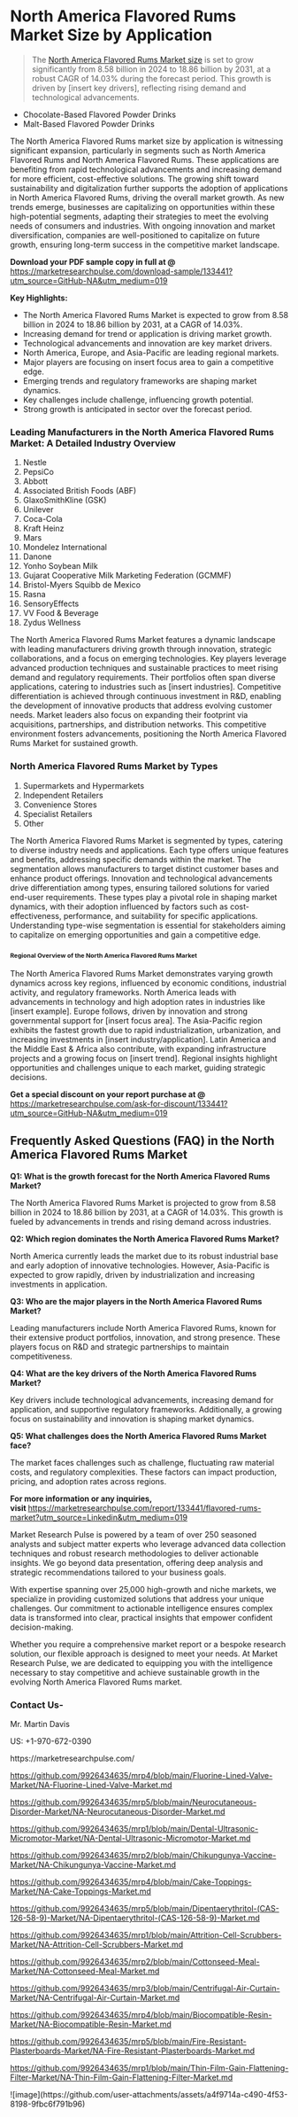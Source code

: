 <h1>North America Flavored Rums Market&nbsp;Size by Application</h1><blockquote><p>The <a href="https://marketresearchpulse.com/download-sample/133441?utm_source=GitHub-NA&amp;utm_medium=019">North America Flavored Rums Market size</a> is set to grow significantly from 8.58 billion in 2024 to 18.86 billion by 2031, at a robust CAGR of 14.03% during the forecast period. This growth is driven by [insert key drivers], reflecting rising demand and technological advancements.</p></blockquote><ul><li>Chocolate-Based Flavored Powder Drinks <li> Malt-Based Flavored Powder Drinks</li></ul><p>The North America Flavored Rums market size by application is witnessing significant expansion, particularly in segments such as North America Flavored Rums and North America Flavored Rums. These applications are benefiting from rapid technological advancements and increasing demand for more efficient, cost-effective solutions. The growing shift toward sustainability and digitalization further supports the adoption of applications in North America Flavored Rums, driving the overall market growth. As new trends emerge, businesses are capitalizing on opportunities within these high-potential segments, adapting their strategies to meet the evolving needs of consumers and industries. With ongoing innovation and market diversification, companies are well-positioned to capitalize on future growth, ensuring long-term success in the competitive market landscape.</p><p><strong>Download your PDF sample copy in full at @ </strong><a href="https://marketresearchpulse.com/download-sample/133441?utm_source=GitHub-NA&amp;utm_medium=019">https://marketresearchpulse.com/download-sample/133441?utm_source=GitHub-NA&amp;utm_medium=019</a></p><p><strong>Key Highlights: </strong></p><ul><li>The North America Flavored Rums Market is expected to grow from 8.58 billion in 2024 to 18.86 billion by 2031, at a CAGR of 14.03%.</li><li>Increasing demand for trend or application is driving market growth.</li><li>Technological advancements and innovation are key market drivers.</li><li>North America, Europe, and Asia-Pacific are leading regional markets.</li><li>Major players are focusing on insert focus area to gain a competitive edge.</li><li>Emerging trends and regulatory frameworks are shaping market dynamics.</li><li>Key challenges include challenge, influencing growth potential.</li><li>Strong growth is anticipated in sector over the forecast period.</li></ul><h3>Leading Manufacturers in the North America Flavored Rums Market: A Detailed Industry Overview</h3><ol><li>Nestle</li><li>PepsiCo</li><li>Abbott</li><li>Associated British Foods (ABF)</li><li>GlaxoSmithKline (GSK)</li><li>Unilever</li><li>Coca-Cola</li><li>Kraft Heinz</li><li>Mars</li><li>Mondelez International</li><li>Danone</li><li>Yonho Soybean Milk</li><li>Gujarat Cooperative Milk Marketing Federation (GCMMF)</li><li>Bristol-Myers Squibb de Mexico</li><li>Rasna</li><li>SensoryEffects</li><li>VV Food & Beverage</li><li>Zydus Wellness</li></ol><div class="flex max-w-full flex-col flex-grow"><div class="min-h-8 text-message flex w-full flex-col items-end gap-2 whitespace-normal break-words [.text-message+&amp;]:mt-5" dir="auto" data-message-author-role="assistant" data-message-id="fd8432e4-4910-450d-b182-61b7bfb0a01f" data-message-model-slug="gpt-4o"><div class="flex w-full flex-col gap-1 empty:hidden first:pt-[3px]"><div class="markdown prose w-full break-words dark:prose-invert light"><p>The North America Flavored Rums Market features a dynamic landscape with leading manufacturers driving growth through innovation, strategic collaborations, and a focus on emerging technologies. Key players leverage advanced production techniques and sustainable practices to meet rising demand and regulatory requirements. Their portfolios often span diverse applications, catering to industries such as [insert industries]. Competitive differentiation is achieved through continuous investment in R&amp;D, enabling the development of innovative products that address evolving customer needs. Market leaders also focus on expanding their footprint via acquisitions, partnerships, and distribution networks. This competitive environment fosters advancements, positioning the North America Flavored Rums Market for sustained growth.</p></div></div></div></div><h3>North America Flavored Rums Market by Types</h3><ol><li>Supermarkets and Hypermarkets <li> Independent Retailers <li> Convenience Stores <li> Specialist Retailers <li> Other</li></ol><div class="flex max-w-full flex-col flex-grow"><div class="min-h-8 text-message flex w-full flex-col items-end gap-2 whitespace-normal break-words [.text-message+&amp;]:mt-5" dir="auto" data-message-author-role="assistant" data-message-id="084470be-0bb7-4664-bddf-5156b4f41249" data-message-model-slug="gpt-4o-mini"><div class="flex w-full flex-col gap-1 empty:hidden first:pt-[3px]"><div class="markdown prose w-full break-words dark:prose-invert light"><p>The North America Flavored Rums Market is segmented by types, catering to diverse industry needs and applications. Each type offers unique features and benefits, addressing specific demands within the market. The segmentation allows manufacturers to target distinct customer bases and enhance product offerings. Innovation and technological advancements drive differentiation among types, ensuring tailored solutions for varied end-user requirements. These types play a pivotal role in shaping market dynamics, with their adoption influenced by factors such as cost-effectiveness, performance, and suitability for specific applications. Understanding type-wise segmentation is essential for stakeholders aiming to capitalize on emerging opportunities and gain a competitive edge.</p></div></div></div></div><h3><span style="font-size: 11px;">Regional Overview of the North America Flavored Rums Market</span></h3><div class="flex max-w-full flex-col flex-grow"><div class="min-h-8 text-message flex w-full flex-col items-end gap-2 whitespace-normal break-words [.text-message+&amp;]:mt-5" dir="auto" data-message-author-role="assistant" data-message-id="e9038762-ce64-4e30-91c9-9bd413514231" data-message-model-slug="gpt-4o-mini"><div class="flex w-full flex-col gap-1 empty:hidden first:pt-[3px]"><div class="markdown prose w-full break-words dark:prose-invert light"><p>The North America Flavored Rums Market demonstrates varying growth dynamics across key regions, influenced by economic conditions, industrial activity, and regulatory frameworks. North America leads with advancements in technology and high adoption rates in industries like [insert example]. Europe follows, driven by innovation and strong governmental support for [insert focus area]. The Asia-Pacific region exhibits the fastest growth due to rapid industrialization, urbanization, and increasing investments in [insert industry/application]. Latin America and the Middle East &amp; Africa also contribute, with expanding infrastructure projects and a growing focus on [insert trend]. Regional insights highlight opportunities and challenges unique to each market, guiding strategic decisions.</p></div></div></div></div><p><strong>Get a special discount on your report purchase at @ </strong><a href="https://marketresearchpulse.com/ask-for-discount/133441?utm_source=GitHub-NA&amp;utm_medium=019">https://marketresearchpulse.com/ask-for-discount/133441?utm_source=GitHub-NA&amp;utm_medium=019</a></p><h2>Frequently Asked Questions (FAQ) in the North America Flavored Rums Market</h2><p><strong>Q1: What is the growth forecast for the North America Flavored Rums Market?</strong></p><p>The North America Flavored Rums Market is projected to grow from 8.58 billion in 2024 to 18.86 billion by 2031, at a CAGR of 14.03%. This growth is fueled by advancements in trends and rising demand across industries.</p><p><strong>Q2: Which region dominates the North America Flavored Rums Market?</strong></p><p>North America currently leads the market due to its robust industrial base and early adoption of innovative technologies. However, Asia-Pacific is expected to grow rapidly, driven by industrialization and increasing investments in application.</p><p><strong>Q3: Who are the major players in the North America Flavored Rums Market?</strong></p><p>Leading manufacturers include North America Flavored Rums, known for their extensive product portfolios, innovation, and strong presence. These players focus on R&amp;D and strategic partnerships to maintain competitiveness.</p><p><strong>Q4: What are the key drivers of the North America Flavored Rums Market?</strong></p><p>Key drivers include technological advancements, increasing demand for application, and supportive regulatory frameworks. Additionally, a growing focus on sustainability and innovation is shaping market dynamics.</p><p><strong>Q5: What challenges does the North America Flavored Rums Market face?</strong></p><p>The market faces challenges such as challenge, fluctuating raw material costs, and regulatory complexities. These factors can impact production, pricing, and adoption rates across regions.</p><p><strong>For more information or any inquiries, visit&nbsp;</strong><a href="https://marketresearchpulse.com/report/133441/flavored-rums-market?utm_source=Linkedin&utm_medium=019">https://marketresearchpulse.com/report/133441/flavored-rums-market?utm_source=Linkedin&utm_medium=019</a></p><p>Market Research Pulse is powered by a team of over 250 seasoned analysts and subject matter experts who leverage advanced data collection techniques and robust research methodologies to deliver actionable insights. We go beyond data presentation, offering deep analysis and strategic recommendations tailored to your business goals.</p><p>With expertise spanning over 25,000 high-growth and niche markets, we specialize in providing customized solutions that address your unique challenges. Our commitment to actionable intelligence ensures complex data is transformed into clear, practical insights that empower confident decision-making.</p><p>Whether you require a comprehensive market report or a bespoke research solution, our flexible approach is designed to meet your needs. At Market Research Pulse, we are dedicated to equipping you with the intelligence necessary to stay competitive and achieve sustainable growth in the evolving North America Flavored Rums market.</p><h3><strong>Contact Us-</strong></h3><p>Mr. Martin Davis</p><p>US: +1-970-672-0390</p><p>https://marketresearchpulse.com/</p><p><a href="https://github.com/9926434635/mrp4/blob/main/Fluorine-Lined-Valve-Market/NA-Fluorine-Lined-Valve-Market.md">https://github.com/9926434635/mrp4/blob/main/Fluorine-Lined-Valve-Market/NA-Fluorine-Lined-Valve-Market.md</a></p><p><a href="https://github.com/9926434635/mrp5/blob/main/Neurocutaneous-Disorder-Market/NA-Neurocutaneous-Disorder-Market.md">https://github.com/9926434635/mrp5/blob/main/Neurocutaneous-Disorder-Market/NA-Neurocutaneous-Disorder-Market.md</a></p><p><a href="https://github.com/9926434635/mrp1/blob/main/Dental-Ultrasonic-Micromotor-Market/NA-Dental-Ultrasonic-Micromotor-Market.md">https://github.com/9926434635/mrp1/blob/main/Dental-Ultrasonic-Micromotor-Market/NA-Dental-Ultrasonic-Micromotor-Market.md</a></p><p><a href="https://github.com/9926434635/mrp2/blob/main/Chikungunya-Vaccine-Market/NA-Chikungunya-Vaccine-Market.md">https://github.com/9926434635/mrp2/blob/main/Chikungunya-Vaccine-Market/NA-Chikungunya-Vaccine-Market.md</a></p><p><a href="https://github.com/9926434635/mrp4/blob/main/Cake-Toppings-Market/NA-Cake-Toppings-Market.md">https://github.com/9926434635/mrp4/blob/main/Cake-Toppings-Market/NA-Cake-Toppings-Market.md</a></p><p><a href="https://github.com/9926434635/mrp5/blob/main/Dipentaerythritol-(CAS-126-58-9)-Market/NA-Dipentaerythritol-(CAS-126-58-9)-Market.md">https://github.com/9926434635/mrp5/blob/main/Dipentaerythritol-(CAS-126-58-9)-Market/NA-Dipentaerythritol-(CAS-126-58-9)-Market.md</a></p><p><a href="https://github.com/9926434635/mrp1/blob/main/Attrition-Cell-Scrubbers-Market/NA-Attrition-Cell-Scrubbers-Market.md">https://github.com/9926434635/mrp1/blob/main/Attrition-Cell-Scrubbers-Market/NA-Attrition-Cell-Scrubbers-Market.md</a></p><p><a href="https://github.com/9926434635/mrp2/blob/main/Cottonseed-Meal-Market/NA-Cottonseed-Meal-Market.md">https://github.com/9926434635/mrp2/blob/main/Cottonseed-Meal-Market/NA-Cottonseed-Meal-Market.md</a></p><p><a href="https://github.com/9926434635/mrp3/blob/main/Centrifugal-Air-Curtain-Market/NA-Centrifugal-Air-Curtain-Market.md">https://github.com/9926434635/mrp3/blob/main/Centrifugal-Air-Curtain-Market/NA-Centrifugal-Air-Curtain-Market.md</a></p><p><a href="https://github.com/9926434635/mrp4/blob/main/Biocompatible-Resin-Market/NA-Biocompatible-Resin-Market.md">https://github.com/9926434635/mrp4/blob/main/Biocompatible-Resin-Market/NA-Biocompatible-Resin-Market.md</a></p><p><a href="https://github.com/9926434635/mrp5/blob/main/Fire-Resistant-Plasterboards-Market/NA-Fire-Resistant-Plasterboards-Market.md">https://github.com/9926434635/mrp5/blob/main/Fire-Resistant-Plasterboards-Market/NA-Fire-Resistant-Plasterboards-Market.md</a></p><p><a href="https://github.com/9926434635/mrp1/blob/main/Thin-Film-Gain-Flattening-Filter-Market/NA-Thin-Film-Gain-Flattening-Filter-Market.md">https://github.com/9926434635/mrp1/blob/main/Thin-Film-Gain-Flattening-Filter-Market/NA-Thin-Film-Gain-Flattening-Filter-Market.md</a></p>
![image](https://github.com/user-attachments/assets/a4f9714a-c490-4f53-8198-9fbc6f791b96)
